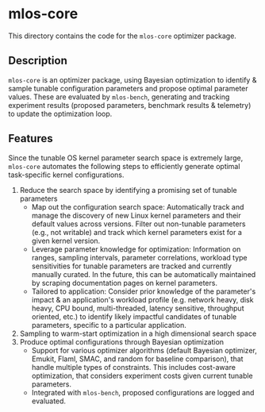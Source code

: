 # mlos-core

This directory contains the code for the `mlos-core` optimizer package.

## Description

`mlos-core` is an optimizer package, using Bayesian optimization to identify & sample tunable configuration parameters and propose optimal parameter values.
These are evaluated by `mlos-bench`, generating and tracking experiment results (proposed parameters, benchmark results & telemetry) to update the optimization loop.

## Features

Since the tunable OS kernel parameter search space is extremely large, `mlos-core` automates the following steps to efficiently generate optimal task-specific kernel configurations.

1. Reduce the search space by identifying a promising set of tunable parameters
    - Map out the configuration search space: Automatically track and manage the discovery of new Linux kernel parameters and their default values across versions. Filter out non-tunable parameters (e.g., not writable) and track which kernel parameters exist for a given kernel version.
    - Leverage parameter knowledge for optimization: Information on ranges, sampling intervals, parameter correlations, workload type sensitivities for tunable parameters are tracked and currently manually curated. In the future, this can be automatically maintained by scraping documentation pages on kernel parameters.
    - Tailored to application: Consider prior knowledge of the parameter's impact & an application's workload profile (e.g. network heavy, disk heavy, CPU bound, multi-threaded, latency sensitive, throughput oriented, etc.) to identify likely impactful candidates of tunable parameters, specific to a particular application.
2. Sampling to warm-start optimization in a high dimensional search space
3. Produce optimal configurations through Bayesian optimization
    - Support for various optimizer algorithms (default Bayesian optimizer, Emukit, Flaml, SMAC, and random for baseline comparison), that handle multiple types of constraints. This includes cost-aware optimization, that considers experiment costs given current tunable parameters.
    - Integrated with `mlos-bench`, proposed configurations are logged and evaluated.
